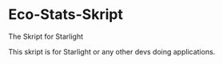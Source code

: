 # Eco-Stats-Skript
The Skript for Starlight

This skript is for Starlight or any other devs doing applications.
